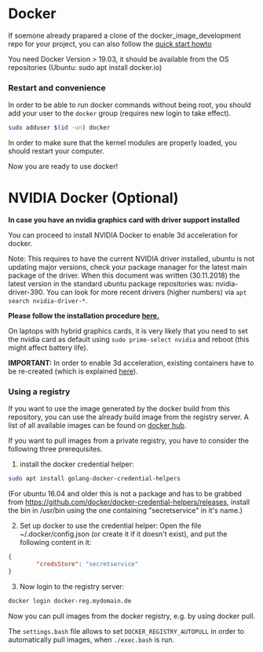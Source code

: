 # Docker

If soemone already prapared a clone of the docker_image_development repo for your project, you can also follow the [quick start howto](010_Quick_Start)

You need Docker Version > 19.03, it should be available from the OS repositories (Ubuntu: sudo apt install docker.io)

### Restart and convenience 

In order to be able to run docker commands without being root, you should add your user to the `docker` group (requires new login to take effect).
```bash
sudo adduser $(id -un) docker
```

In order to make sure that the kernel modules are properly loaded, you should restart your computer. 

Now you are ready to use docker!

# NVIDIA Docker (Optional)

**In case you have an nvidia graphics card with driver support installed**

You can proceed to install NVIDIA Docker to enable 3d acceleration for docker.

Note: This requires to have the current NVIDIA driver installed, ubuntu is not updating major versions, check your 
package manager for the latest main package of the driver. When this document was written (30.11.2018) the latest version
in the standard ubuntu package repositories was: nvidia-driver-390. You can look for more recent drivers (higher numbers) via `apt search nvidia-driver-*`.

**Please follow the installation procedure [here.](https://docs.nvidia.com/datacenter/cloud-native/container-toolkit/install-guide.html#docker)**

On laptops with hybrid graphics cards, it is very likely that you need to set the nvidia card as default using `sudo prime-select nvidia` and reboot (this might affect battery life). 

**IMPORTANT:** In order to enable 3d acceleration, existing containers have to be re-created (which is explained [here](020_Usage.md#container-management)).



### Using a registry
If you want to use the image generated by the docker build from this repository, you can use the already build image from the registry server. A list of all available images can be found on [docker hub](https://hub.docker.com/u/developmentimage).

If you want to pull images from a private registry, you have to consider the following three prerequisites.

1. install the docker credential helper:
```bash
sudo apt install golang-docker-credential-helpers
```
(For ubuntu 16.04 and older this is not a package and has to be grabbed from https://github.com/docker/docker-credential-helpers/releases, install the bin in /usr/bin using the one containing "secretservice" in it's name.)

2. Set up docker to use the credential helper:
Open the file ~/.docker/config.json (or create it if it doesn't exist), and put the following content in it:
```json
{
        "credsStore": "secretservice"
}
```
3. Now login to the registry server:
```bash
docker login docker-reg.mydomain.de
```
Now you can pull images from the docker registry, e.g. by using docker pull.

The `settings.bash` file allows to set `DOCKER_REGISTRY_AUTOPULL` in order to automatically pull images, when `./exec.bash` is run.
